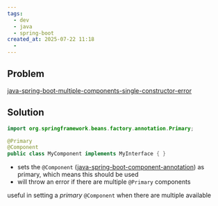 ```yaml
---
tags:
  - dev
  - java
  - spring-boot
created_at: 2025-07-22 11:18
  - 
---
```

## Problem
[java-spring-boot-multiple-components-single-constructor-error](dev/java/spring/java-spring-boot-multiple-components-single-constructor-error.md)

## Solution
```java
import org.springframework.beans.factory.annotation.Primary;

@Primary
@Component
public class MyComponent implements MyInterface { }
```
- sets the `@Component` ([java-spring-boot-component-annotation](dev/java/spring/java-spring-boot-component-annotation.md)) as primary, which means this should be used
- will throw an error if there are multiple `@Primary` components

useful in setting a *primary* `@Component` when there are multiple available